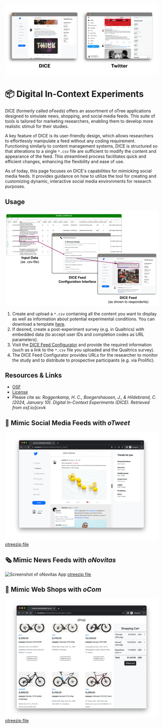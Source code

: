 
![DICE vs. Twitter Interface](misc/img/oFeeds-screenshots_2.png?raw=true "DICE compared to Twitter")


# 📦 Digital In-Context Experiments

DICE (formerly called _oFeeds_) offers an assortment of oTree applications designed to simulate news, shopping, and social media feeds. 
This suite of tools is tailored for marketing researchers, enabling them to develop more realistic stimuli for their studies.

A key feature of DICE is its user-friendly design, which allows researchers to effortlessly manipulate a feed without any coding requirement. 
Functioning similarly to content management systems, DICE is structured so that alterations to a single `*.csv` file are sufficient to modify the content and appearance of the feed. 
This streamlined process facilitates quick and efficient changes, enhancing the flexibility and ease of use.

As of today, this page focuses on DICE's capabilities for mimicking social media feeds. 
It provides guidance on how to utilize the tool for creating and customizing dynamic, interactive social media environments for research purposes.


## Usage

![Screenshot of oCom App](misc/img/figure-4.png?raw=true "Configuration Process")

1. Create and upload a `*.csv` containing all the content you want to display as well as information about potential experimental conditions. You can download a template [here](https://feed-config-2053f6176aba.herokuapp.com/static/sample_feed.csv).
2. If desired, create a post-experiment survey (e.g. in Qualtrics) with embedded data (to accept user IDs and completion codes as URL parameters).
2. Visit the [DICE Feed Configurator](https://feed-config-2053f6176aba.herokuapp.com/) and provide the required information (such as a link to the `*.csv` file you uploaded and the Qualtrics survey).
3. The DICE Feed Configurator provides URLs for the researcher to monitor the study and to distribute to prospective participants (e.g. via Prolific).


## Resources & Links

- [OSF](https://osf.io/jcxvk/)
- [License](LICENSE)
- Please cite as: _Roggenkamp, H. C., Boegershausen, J., & Hildebrand, C. (2024, January 10). Digital In-Context Experiments (DICE). Retrieved from osf.io/jcxvk_

## 🧵 Mimic Social Media Feeds with _oTweet_
![Screenshot of oCom App](misc/img/screenshot_oTweet.png?raw=true "Shop Interface")
[otreezip file](oTweet/oTweet.otreezip)


## 🗞️ Mimic News Feeds with _oNovitas_
![Screenshot of oNovitas App](misc/img/screenshot_oNovitas.png?raw=true "News Feed")
[otreezip file](oNovitas/oNovitas.otreezip)

## 🛒 Mimic Web Shops with _oCom_
![Screenshot of oCom App](misc/img/screenshot_oCom.png?raw=true "Shop Interface")
[otreezip file](oCom/oCom.otreezip)
